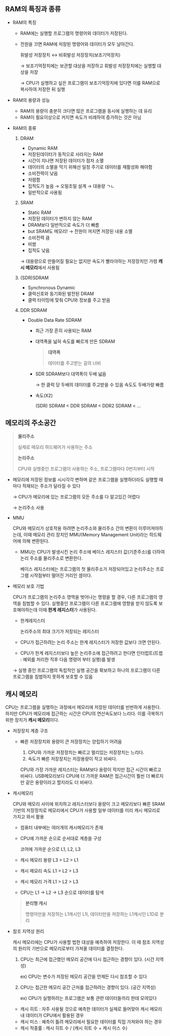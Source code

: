 ## RAM의 특징과 종류

- RAM의 특징
    - RAM에는 실행할 프로그램의 명령어와 데이터가 저장된다.
    - 전원을 끄면 RAM에 저장된 명령어와 데이터가 모두 날아간다.
        
        휘발성 저장장치 ↔ 비휘발성 저장장치(보조기억장치)
        
        → 보조기억장치에는 보관할 대상을 저장하고 휘발성 저장장치에는 실행할 대상을 저장
        
        → CPU가 실행하고 싶은 프로그램이 보조기억장치에 있다면 이를 RAM으로 복사하여 저장한 뒤 실행
        
- RAM의 용량과 성능
    - RAM의 용량이 충분히 크다면 많은 프로그램을 동시에 실행하는 데 유리
    - RAM이 필요이상으로 커지면 속도가 비례하여 증가하는 것은 아님
- RAM의 종류
    1. DRAM
        - Dynamic RAM
        - 저장된데이터가 동적으로 사라지는 RAM
        - 시간이 지나면 저장된 데이터가 점차 소멸
        - 데이터의 소멸을 막기 위해선 일정 주기로 데이터를 재활성화 해야함
        - 소비전력이 낮음
        - 저렴함
        - 집적도가 높음 → 오밀조밀 설계 → 대용량 ㄱㄴ
        - 일반적으로 사용됨
    2. SRAM
        - Static RAM
        - 저장된 데이터가 변하지 않는 RAM
        - DRAM보다 일반적으로 속도가 더 빠름
        - but SRAM도 메모리! → 전원이 꺼지면 저장된 내용 소멸
        - 소비전력 큼
        - 비쌈
        - 집적도 낮음
        
        → 대용량으로 만들어질 필요는 없지만 속도가 빨라야하는 저장장치인 가령 **캐시 메모리**에서 사용됨
        
    
    1. (SDR)SDRAM
        - Synchronous Dynamic
        - 클럭신호와 동기화된 발전된 DRAM
        - 클럭 타이밍에 맞춰 CPU와 정보를 주고 받음
    2. DDR SDRAM
        - Double Data Rate SDRAM
            - 최근 가장 흔히 사용되는 RAM
            - 대역폭을 넓혀 속도를 빠르게 만든 SDRAM
                
                > **대역폭**
                > 
                > 
                > 데이터를 주고받는 길의 너비
                > 
            - SDR SDRAM보다 대역폭이 두배 넓음
                
                → 한 클럭 당 두배의 데이터를 주고받을 수 있음 속도도 두배가량 빠름
                
            - 속도(X2)
                
                (SDR) SDRAM < DDR SDRAM < DDR2 SDRAM < …
                

## 메모리의 주소공간

> **물리주소**
> 
> 
> 실제로 메모리 하드웨어가 사용하는 주소
> 
> **논리주소**
> 
> CPU와 실행중인 프로그램이 사용하는 주소, 프로그램마다 0번지부터 시작
> 
> 
- 메모리에 저장된 정보를 시시각각 변하며 같은 프로그램을 실행하더라도 실행할 때마다 적재되는 주소가 달라질 수 있다
    
    → CPU가 메모리에 있는 프로그램의 모든 주소를 다 알고있긴 어렵다
    
    → 논리주소 사용
    
- MMU
    
    
    CPU와 메모리가 상호작용 하려면 논리주소와 물리주소 간의 변환이 이루어져야하는데, 이때 메모리 관리 장치인 MMU(Memory Management Unit)라는 하드웨어에 의해 변환된다.
    
    - MMU는 CPU가 발생시킨 논리 주소에 베이스 레지스터 값(기준주소)를 더하여 논리 주소를 물리주소로 변환한다.
        
        베이스 레지스터에는 프로그램의 첫 물리주소가 저장되어있고 논리주소는 프로그램 시작점부터 떨어진 거리인 셈이다.
        
- 메모리 보호 기법
    
    CPU가 프로그램의 논리주소 영역을 벗어나는 명령을 할 경우, 다른 프로그램의 영역을 침범할 수 있다. 실행중인 프로그램이 다른 프로그램에 영향을 받지 않도록 보호해야하는데 이때 **한계 레지스터**가 사용된다.
    
    
    - 한계레지스터
        
        논리주소의 최대 크기가 저장되는 레지스터
        
    - CPU가 접근하려는 논리 주소는 한계 레지스터가 저장한 값보다 크면 안된다.
    - CPU가 한계 레지스터보다 높은 논리주소에 접근하려고 한다면 인터럽트(트랩 : 예외를 처리한 직후 다음 명령어 부터 실행)를 발생
    
    → 실행 중인 프로그램의 독립적인 실행 공간을 확보하고 하나의 프로그램이 다른 프로그램을 침범하지 못하게 보호할 수 있음
    

## 캐시 메모리

CPU는 프로그램을 실행하는 과정에서 메모리에 저장된 데이터를 빈번하게 사용한다. 하지만 CPU가 메모리에 접근하는 시간은 CPU의 연산속도보다 느리다. 이를 극복하기 위한 장치가 **캐시 메모리**이다.

- 저장장치 계층 구조
    
    - 빠른 저장장치와 용량이 큰 저장장치는 양립하기 어려움
        1. CPU와 가까운 저장장치는 빠르고 멀리있는 저장장치는 느리다.
        2. 속도가 빠른 저장장치는 저장용량이 작고 비싸다.
        
        CPU와 가장 가까운 레지스터는 RAM보다 용량이 작지만 접근 시간이 빠르고 비싸다. USB메모리보다 CPU에 더 가까운 RAM은 접근시간이 훨씬 더 빠르지만 같은 용량이라고 할지라도 더 비싸다.
        
- 캐시메모리
    
    CPU와 메모리 사이에 위치하고 레지스터보다 용량이 크고 메모리보다 빠른 SRAM 기반의 저장장치로 메모리에서 CPU가 사용할 일부 데이터를 미리 캐시 메모리로 가지고 와서 활용
    
    - 컴퓨터 내부에는 여러개의 캐시메모리가 존재
    - CPU에 가까운 순으로 순서대로 계층을 구성
        
        코어에 가까운 순으로 L1, L2, L3
        
    - 캐시 메모리 용량 L3 > L2 > L1
    - 캐시 메모리 속도 L1 > L2 > L3
    - 캐시 메모리 가격 L1 > L2 > L3
    - CPU는 L1 →  L2 → L3 순으로 데이터를 탐색
    
    > **분리형 캐시**
    > 
    > 
    > 명령어만을 저장하는 L1캐시인 L1I, 데이터만을 저장하는 L1캐시인 L1D로 분리
    > 
- 참조 지역성 원리
    
    캐시 메모리에는 CPU가 사용할 법한 대상을 예측하여 저장한다. 이 때 참조 지역성의 원리의 기반으로 메모리로부터 가져올 데이터를 결정한다.
    
    1. CPU는 최근에 접근했던 메모리 공간에 다시 접근하는 경향이 있다. (시간 지역성)
        
        ex) CPU는 변수가 저장된 메모리 공간을 언제든 다시 참조할 수 있다
        
    2. CPU는 접근한 메모리 공간 근처를 접근하려는 경향이 있다. (공간 지역성)
        
        ex) CPU가 실행하려는 프로그램은 보통 관련 데이터들끼리 한데 모여있다
        
    - 캐시 히트 : 자주 사용될 것으로 예측한 데이터가 실제로 들어맞아 캐시 메모리 내 데이터가 CPU에서 활용된 경우
    - 캐시 미스 : 예측이 틀려 메모리에서 필요한 데이터를 직접 가져와야 하는 경우
    - 캐시 적중률 : 캐시 히트 수 / (캐시 히트 수 + 캐시 미스 수)
